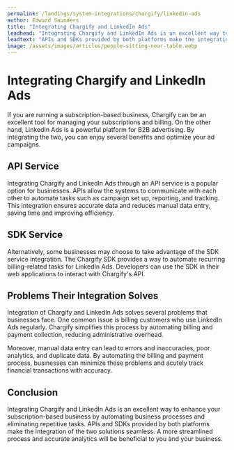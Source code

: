 ```yaml
---
permalink: /landings/system-integrations/chargify/linkedin-ads
author: Edward Saunders
title: "Integrating Chargify and LinkedIn Ads"
leadhead: "Integrating Chargify and LinkedIn Ads is an excellent way to enhance your subscription-based business by automating business processes and eliminating repetitive tasks"
leadtext: "APIs and SDKs provided by both platforms make the integration of the two solutions seamless. A more streamlined process and accurate analytics will be beneficial to you and your business."
image: /assets/images/articles/people-sitting-near-table.webp
---
```

<div class="arttext">	<h1>Integrating Chargify and LinkedIn Ads</h1>
	<p>If you are running a subscription-based business, Chargify can be an excellent tool for managing your subscriptions and billing. On the other hand, LinkedIn Ads is a powerful platform for B2B advertising. By integrating the two, you can enjoy several benefits and optimize your ad campaigns. </p>
	<h2>API Service</h2>
	<p>Integrating Chargify and LinkedIn Ads through an API service is a popular option for businesses. APIs allow the systems to communicate with each other to automate tasks such as campaign set up, reporting, and tracking. This integration ensures accurate data and reduces manual data entry, saving time and improving efficiency.</p>
	<h2>SDK Service</h2>
	<p>Alternatively, some businesses may choose to take advantage of the SDK service integration. The Chargify SDK provides a way to automate recurring billing-related tasks for LinkedIn Ads. Developers can use the SDK in their web applications to interact with Chargify's API.</p>
	<h2>Problems Their Integration Solves</h2>
	<p>Integration of Chargify and LinkedIn Ads solves several problems that businesses face. One common issue is billing customers who use LinkedIn Ads regularly. Chargify simplifies this process by automating billing and payment collection, reducing administrative overhead.</p>
	<p>Moreover, manual data entry can lead to errors and inaccuracies, poor analytics, and duplicate data. By automating the billing and payment process, businesses can minimize these problems and acutely track financial transactions with accuracy.</p>
	<h2>Conclusion</h2>
	<p>Integrating Chargify and LinkedIn Ads is an excellent way to enhance your subscription-based business by automating business processes and eliminating repetitive tasks. APIs and SDKs provided by both platforms make the integration of the two solutions seamless. A more streamlined process and accurate analytics will be beneficial to you and your business. </p>
</div>